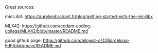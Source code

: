 Great sources:

miniLibX:
https://aurelienbrabant.fr/blog/getting-started-with-the-minilibx

MLX42:
https://github.com/codam-coding-college/MLX42/blob/master/README.md


good github page:
https://github.com/ailopez-o/42Barcelona-FdF/blob/main/README.md